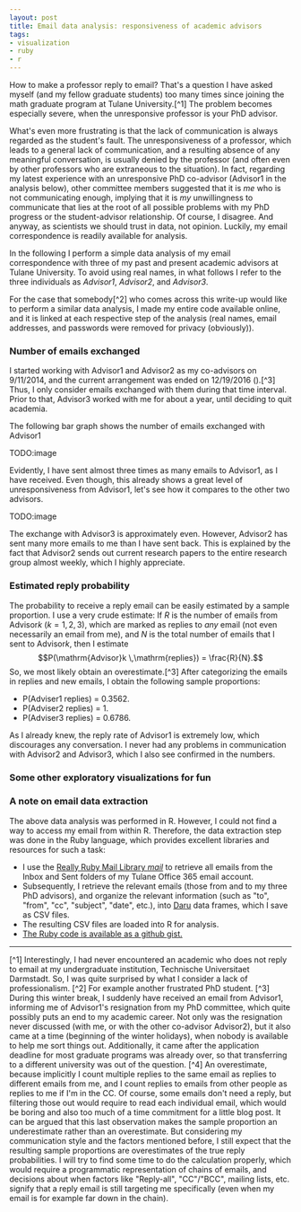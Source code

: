 ```yaml
---
layout: post
title: Email data analysis: responsiveness of academic advisors
tags:
- visualization
- ruby
- r
---
```


How to make a professor reply to email? That's a question I have asked myself (and my fellow graduate students) too many times since joining the math graduate program at Tulane University.[^1] The problem becomes especially severe, when the unresponsive professor is your PhD advisor.

What's even more frustrating is that the lack of communication is always regarded as the student's fault. The unresponsiveness of a professor, which leads to a general lack of communication, and a resulting absence of any meaningful conversation, is usually denied by the professor (and often even by other professors who are extraneous to the situation). In fact, regarding my latest experience with an unresponsive PhD co-advisor (Advisor1 in the analysis below), other committee members suggested that it is *me* who is not communicating enough, implying that it is *my* unwillingness to communicate that lies at the root of all possible problems with my PhD progress or the student-advisor relationship. Of course, I disagree. And anyway, as scientists we should trust in data, not opinion. Luckily, my email correspondence is readily available for analysis.

In the following I perform a simple data analysis of my email correspondence with three of my past and present academic advisors at Tulane University. To avoid using real names, in what follows I refer to the three individuals as *Advisor1*, *Advisor2*, and *Advisor3*.

For the case that somebody[^2] who comes across this write-up would like to perform a similar data analysis, I made my entire code available online, and it is linked at each respective step of the analysis (real names, email addresses, and passwords were removed for privacy (obviously)).

### Number of emails exchanged

I started working with Advisor1 and Advisor2 as my co-advisors on 9/11/2014, and the current arrangement was ended on 12/19/2016 ().[^3] Thus, I only consider emails exchanged with them during that time interval. Prior to that, Advisor3 worked with me for about a year, until deciding to quit academia.

The following bar graph shows the number of emails exchanged with Advisor1

TODO:image

Evidently, I have sent almost three times as many emails to Advisor1, as I have received. Even though, this already shows a great level of unresponsiveness from Advisor1, let's see how it compares to the other two advisors.

TODO:image

The exchange with Advisor3 is approximately even. However, Advisor2 has sent many more emails to me than I have sent back. This is explained by the fact that Advisor2 sends out current research papers to the entire research group almost weekly, which I highly appreciate.

### Estimated reply probability

The probability to receive a reply email can be easily estimated by a sample proportion.
I use a very crude estimate: If $R$ is the number of emails from Advisor$k$ ($k = 1,2,3$), which are marked as replies to *any* email (not even necessarily an email from me), and $N$ is the total number of emails that I sent to Advisor$k$, then I estimate
$$P(\mathrm{Advisor}k \,\mathrm{replies}) = \frac{R}{N}.$$
So, we most likely obtain an overestimate.[^3]
After categorizing the emails in replies and new emails, I obtain the following sample proportions:

* P(Adviser1 replies) = 0.3562.
* P(Adviser2 replies) = 1.
* P(Adviser3 replies) = 0.6786.

As I already knew, the reply rate of Advisor1 is extremely low, which discourages any conversation. I never had any problems in communication with Advisor2 and Advisor3, which I also see confirmed in the numbers.

### Some other exploratory visualizations for fun

### A note on email data extraction

The above data analysis was performed in R. However, I could not find a way to access my email from within R. Therefore, the data extraction step was done in the Ruby language, which provides excellent libraries and resources for such a task:

* I use the [Really Ruby Mail Library *mail*](https://github.com/mikel/mail) to retrieve all emails from the Inbox and Sent folders of my Tulane Office 365 email account. 
* Subsequently, I retrieve the relevant emails (those from and to my three PhD advisors), and organize the relevant information (such as "to", "from", "cc", "subject", "date", etc.), into [Daru](https://github.com/SciRuby/daru) data frames, which I save as CSV files.
* The resulting CSV files are loaded into R for analysis.
* [The Ruby code is available as a github gist.]()

--------------------------------------------

  [^1] Interestingly, I had never encountered an academic who does not reply to email at my undergraduate institution, Technische Universitaet Darmstadt. So, I was quite surprised by what I consider a lack of professionalism.
  [^2] For example another frustrated PhD student.
  [^3] During this winter break, I suddenly have received an email from Advisor1, informing me of Advisor1's resignation from my PhD committee, which quite possibly puts an end to my academic career. Not only was the resignation never discussed (with me, or with the other co-advisor Advisor2), but it also came at a time (beginning of the winter holidays), when nobody is available to help me sort things out. Additionally, it came after the application deadline for most graduate programs was already over, so that transferring to a different university was out of the question.
  [^4] An overestimate, because implicitly I count multiple replies to the same email as replies to different emails from me, and I count replies to emails from other people as replies to me if I'm in the CC. Of course, some emails don't need a reply, but filtering those out would require to read each individual email, which would be boring and also too much of a time commitment for a little blog post. It can be argued that this last observation makes the sample proportion an underestimate rather than an overestimate. But considering my communication style and the factors mentioned before, I still expect that the resulting sample proportions are overestimates of the true reply probabilities. I will try to find some time to do the calculation properly, which would require a programmatic representation of chains of emails, and decisions about when factors like "Reply-all", "CC"/"BCC", mailing lists, etc. signify that a reply email is still targeting me specifically (even when my email is for example far down in the chain).

